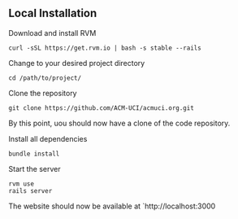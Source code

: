 Local Installation
------------------

Download and install RVM

```
curl -sSL https://get.rvm.io | bash -s stable --rails
```

Change to your desired project directory

```
cd /path/to/project/
```

Clone the repository

```
git clone https://github.com/ACM-UCI/acmuci.org.git
```

By this point, uou should now have a clone of the code repository.

Install all dependencies

```
bundle install
```

Start the server


```
rvm use
rails server
```

The website should now be available at `http://localhost:3000
